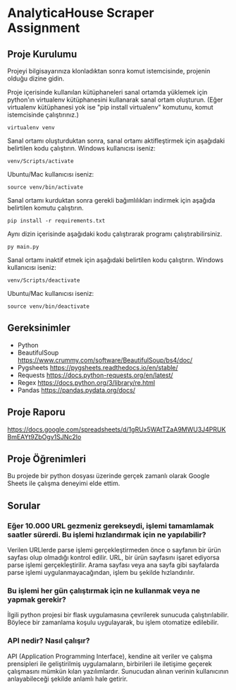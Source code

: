 # AnalyticaHouse Scraper Assignment

## Proje Kurulumu
Projeyi bilgisayarınıza klonladıktan sonra komut istemcisinde, projenin olduğu dizine gidin.

Proje içerisinde kullanılan kütüphaneleri sanal ortamda yüklemek için python'ın virtualenv kütüphanesini kullanarak sanal ortam oluşturun.
(Eğer virtualenv kütüphanesi yok ise "pip install virtualenv" komutunu, komut istemcisinde çalıştırınız.)
```
virtualenv venv
```

Sanal ortamı oluşturduktan sonra, sanal ortamı aktifleştirmek için aşağıdaki belirtilen kodu çalıştırın.
Windows kullanıcısı iseniz:
```
venv/Scripts/activate
```
Ubuntu/Mac kullanıcısı iseniz:
```
source venv/bin/activate
```

Sanal ortamı kurduktan sonra gerekli bağımlılıkları indirmek için aşağıda belirtilen komutu çalıştırın.
```
pip install -r requirements.txt
```

Aynı dizin içerisinde aşağıdaki kodu çalıştırarak programı çalıştırabilirsiniz.
```
py main.py
```

Sanal ortamı inaktif etmek için aşağıdaki belirtilen kodu çalıştırın.
Windows kullanıcısı iseniz:
```
venv/Scripts/deactivate
```
Ubuntu/Mac kullanıcısı iseniz:
```
source venv/bin/deactivate
```

## Gereksinimler
- Python
- BeautifulSoup https://www.crummy.com/software/BeautifulSoup/bs4/doc/
- Pygsheets https://pygsheets.readthedocs.io/en/stable/
- Requests https://docs.python-requests.org/en/latest/
- Regex https://docs.python.org/3/library/re.html
- Pandas https://pandas.pydata.org/docs/

## Proje Raporu
https://docs.google.com/spreadsheets/d/1gRUx5WAtTZaA9MWU3J4PRUKBmEAYt9ZbOgv1SJNc2Io

## Proje Öğrenimleri
Bu projede bir python dosyası üzerinde gerçek zamanlı olarak Google Sheets ile çalışma deneyimi elde ettim.

## Sorular

### Eğer 10.000 URL gezmeniz gerekseydi, işlemi tamamlamak saatler sürerdi. Bu işlemi hızlandırmak için ne yapılabilir?
Verilen URLlerde parse işlemi gerçekleştirmeden önce o sayfanın bir ürün sayfası olup olmadığı kontrol edilir. URL, bir ürün sayfasını işaret ediyorsa parse işlemi gerçekleştirilir. Arama sayfası veya ana sayfa gibi sayfalarda parse işlemi uygulanmayacağından, işlem bu şekilde hızlandırılır.

### Bu işlemi her gün çalıştırmak için ne kullanmak veya ne yapmak gerekir? 
İlgili python projesi bir flask uygulamasına çevrilerek sunucuda çalıştırılabilir. Böylece bir zamanlama koşulu uygulayarak, bu işlem otomatize edilebilir.

### API nedir? Nasıl çalışır?
API (Application Programming Interface), kendine ait veriler ve çalışma prensipleri ile geliştirilmiş uygulamaların, birbirileri ile iletişime geçerek çalışmasını mümkün kılan yazılımlardır.
Sunucudan alınan verinin kullanıcının anlayabileceği şekilde anlamlı hale getirir.